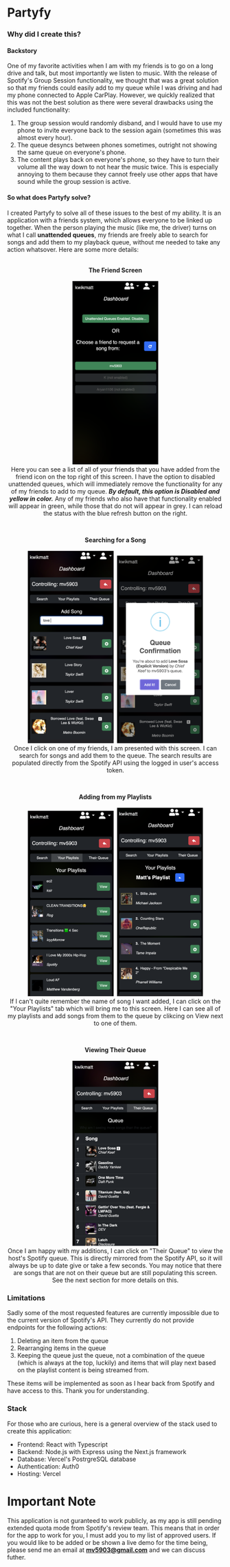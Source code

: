 # Partyfy

### Why did I create this?

#### Backstory

One of my favorite activities when I am with my friends is to go on a long drive and talk, but most importantly we listen to music. With the release of Spotify's Group Session functionality, we thought that was a great solution so that my friends could easily add to my queue while I was driving and had my phone connected to Apple CarPlay. However, we quickly realized that this was not the best solution as there were several drawbacks using the included functionality:
<br>
1. The group session would randomly disband, and I would have to use my phone to invite everyone back to the session again (sometimes this was almost every hour).
2. The queue desyncs between phones sometimes, outright not showing the same queue on everyone's phone.
3. The content plays back on everyone's phone, so they have to turn their volume all the way down to not hear the music twice. This is especially annoying to them because they cannot freely use other apps that have sound while the group session is active.

#### So what does Partyfy solve?

I created Partyfy to solve all of these issues to the best of my ability. It is an application with a friends system, which allows everyone to be linked up together. When the person playing the music (like me, the driver) turns on what I call **unattended queues**, my friends are freely able to search for songs and add them to my playback queue, without me needed to take any action whatsover. Here are some more details:
<br><br>
<p align="center">
    <strong>The Friend Screen</strong><br><br>
    <img src="./readmeImages/friendscreen.png" width="200" style="text-align: center" />
    <br>
    Here you can see a list of all of your friends that you have added from the friend icon on the top right of this screen. I have the option to disabled unattended queues, which will immediately remove the functionality for any of my friends to add to my queue. <i><strong>By default, this option is Disabled and yellow in color.</strong></i> Any of my friends who also have that functionality enabled will appear in green, while those that do not will appear in grey. I can reload the status with the blue refresh button on the right.
</p>

<br>
<p align="center">
    <strong>Searching for a Song</strong><br><br>
    <img src="./readmeImages/search.png" width="200" style="text-align: center" />
        <img src="./readmeImages/queueconfirm.png" width="200" style="text-align: center; margin-left: 5px" />
    <br>
    Once I click on one of my friends, I am presented with this screen. I can search for songs and add them to the queue. The search results are populated directly from the Spotify API using the logged in user's access token.
</p>

<br>
<p align="center">
    <strong>Adding from my Playlists</strong><br><br>
    <img src="./readmeImages/playlists.png" width="200" style="text-align: center" />
    <img src="./readmeImages/songsfromplaylist.png" width="200" style="text-align: center; margin-left: 5px" />
    <br>
    If I can't quite remember the name of song I want added, I can click on the "Your Playlists" tab which will bring me to this screen. Here I can see all of my playlists and add songs from them to the queue by clikcing on View next to one of them.
</p>

<br>
<p align="center">
    <strong>Viewing Their Queue</strong><br><br>
    <img src="./readmeImages/queue.png" width="200" style="text-align: center" />
    <br>
    Once I am happy with my additions, I can click on "Their Queue" to view the host's Spotify queue. This is directly mirrored from the Spotify API, so it will always be up to date give or take a few seconds. You may notice that there are songs that are not on their queue but are still populating this screen. See the next section for more details on this.
</p>


### Limitations
Sadly some of the most requested features are currently impossible due to the current version of Spotify's API. They currently do not provide endpoints for the following actions:
1. Deleting an item from the queue
2. Rearranging items in the queue
3. Keeping the queue just the queue, not a combination of the queue (which is always at the top, luckily) and items that will play next based on the playlist content is being streamed from.

These items will be implemented as soon as I hear back from Spotify and have access to this. Thank you for understanding.

### Stack
For those who are curious, here is a general overview of the stack used to create this application:
- Frontend: React with Typescript
- Backend: Node.js with Express using the Next.js framework
- Database: Vercel's PostrgreSQL database
- Authentication: Auth0
- Hosting: Vercel


# Important Note
This application is not guranteed to work publicly, as my app is still pending extended quota mode from Spotify's review team. This means that in order for the app to work for you, I must add you to my list of approved users. If you would like to be added or be shown a live demo for the time being, please send me an email at **mv5903@gmail.com** and we can discuss futher.

